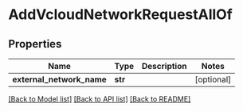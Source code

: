 # AddVcloudNetworkRequestAllOf

## Properties
Name | Type | Description | Notes
------------ | ------------- | ------------- | -------------
**external_network_name** | **str** |  | [optional] 

[[Back to Model list]](../README.md#documentation-for-models) [[Back to API list]](../README.md#documentation-for-api-endpoints) [[Back to README]](../README.md)


